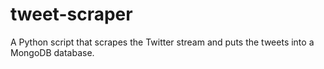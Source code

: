 # tweet-scraper
A Python script that scrapes the Twitter stream and puts the tweets into a MongoDB database. 
